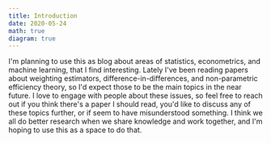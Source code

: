 ```yaml
---
title: Introduction
date: 2020-05-24
math: true
diagram: true
---
```


I'm planning to use this as blog about areas of statistics, econometrics, and machine learning, that I find interesting. Lately I've been reading papers about weighting estimators, difference-in-differences, and non-parametric efficiency theory, so I'd expect those to be the main topics in the near future. I love to engage with people about these issues, so feel free to reach out if you think there's a paper I should read, you'd like to discuss any of these topics further, or if seem to have misunderstood something. I think we all do better research when we share knowledge and work together, and I'm hoping to use this as a space to do that.
